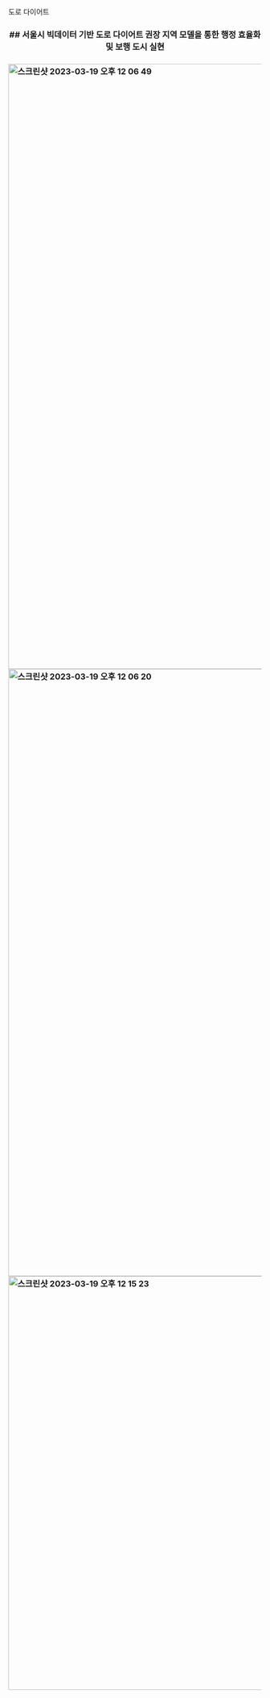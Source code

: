 도로 다이어트

<!-- ABOUT THE PROJECT -->
<h3 align="center"> 
## 서울시 빅데이터 기반 도로 다이어트 권장 지역 모델을 통한 행정 효율화 및 보행 도시 실현  <h3>



<!-- GETTING STARTED -->

<img width="1202" alt="스크린샷 2023-03-19 오후 12 06 49" src="https://user-images.githubusercontent.com/91936267/226151480-f5557b0b-d076-4493-a0e2-7bc1e9b8e8aa.png">

<img width="1206" alt="스크린샷 2023-03-19 오후 12 06 20" src="https://user-images.githubusercontent.com/91936267/226151595-c289902d-18a9-43e7-a2b8-dec04485ecd2.png">

<img width="822" alt="스크린샷 2023-03-19 오후 12 15 23" src="https://user-images.githubusercontent.com/91936267/226151671-55fbbb10-fdbc-4605-b8e6-a3c7ae752cb7.png">

